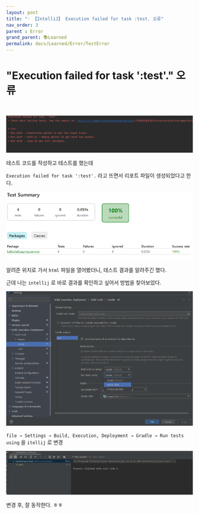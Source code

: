 ```yaml
---
layout: post
title: "· 【IntelliJ】 Execution failed for task :test. 오류"
nav_order: 3
parent : Error
grand_parent: 📚Learned
permalink: docs/Learned/Error/TestError
---
```


# "Execution failed for task ':test'." 오류

<br>

<p align="center">
<img src="https://raw.githubusercontent.com/buinq/imageServer/main/img/image-20221019111903122.png" alt="image-20221019111903122" style="zoom:80%;" />
</p>

테스트 코드를 작성하고 테스트를 했는데



`Execution failed for task ':test'.` 라고 뜨면서 리포트 파일이 생성되었다고 한다.


<p align="center">
<img src="https://raw.githubusercontent.com/buinq/imageServer/main/img/image-20221019111915148.png" alt="image-20221019111915148" style="zoom:80%;" />
</p>

알려준 위치로 가서 `html` 파일을 열어봤더니, 테스트 결과를 알려주긴 했다.



근데 나는 `intellij` 로 바로 결과를 확인하고 싶어서 방법을 찾아보았다.


<p align="center">
<img src="https://raw.githubusercontent.com/buinq/imageServer/main/img/image-20221019111928762.png" alt="image-20221019111928762" style="zoom:80%;" />
</p>


`file → Settings → Build, Execution, Deployment → Gradle → Run tests using` 을 `itellij` 로 변경


<p align="center">
<img src="https://raw.githubusercontent.com/buinq/imageServer/main/img/image-20221019111945139.png" alt="image-20221019111945139" style="zoom:80%;" />
</p>


변경 후, 잘 동작한다. ㅎㅎ